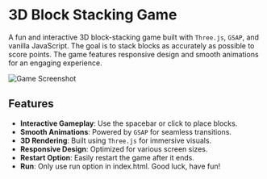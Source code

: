 # 3D Block Stacking Game

A fun and interactive 3D block-stacking game built with `Three.js`, `GSAP`, and vanilla JavaScript. The goal is to stack blocks as accurately as possible to score points. The game features responsive design and smooth animations for an engaging experience.

![Game Screenshot](./images/game-ss)

## Features

- **Interactive Gameplay**: Use the spacebar or click to place blocks.
- **Smooth Animations**: Powered by `GSAP` for seamless transitions.
- **3D Rendering**: Built using `Three.js` for immersive visuals.
- **Responsive Design**: Optimized for various screen sizes.
- **Restart Option**: Easily restart the game after it ends.
- **Run**: Only use run option in index.html. Good luck, have fun!
